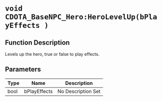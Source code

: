 # `void CDOTA_BaseNPC_Hero:HeroLevelUp(bPlayEffects )`
## Function Description
Levels up the hero, true or false to play effects.
## Parameters
Type|Name|Description
--|--|--
bool|bPlayEffects|No Description Set
